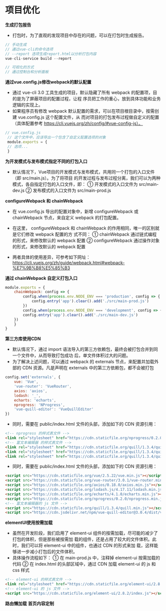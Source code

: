 # 项目优化
**生成打包报告**
- 打包时，为了直观的发现项目中存在的问题，可以在打包时生成报告。

```js
// 手动生成
// 通过vue-cli的命令选项
// --report 选项生成report.html以分析打包内容
vue-cli-service build --report
```

```js
// 可视化的方式
// 通过控制台和分析面板
```

**通过vue.config.js修改webpack的默认配置**
- 通过 vue-cli 3.0 工具生成的项目，默认隐藏了所有 webpack 的配置项，目的是为了屏蔽项目的配置过程，让程
序员把工作的重心，放到具体功能和业务逻辑的实现上。
- 如果程序员有修改 webpack 默认配置的需求，可以在项目根目录中，按需创建 vue.config.js 这个配置文件，从
而对项目的打包发布过程做自定义的配置（具体配置参考 https://cli.vuejs.org/zh/config/#vue-config-js）。

```js
// vue.config.js
 // 这个文件中，应该导出一个包含了自定义配置选项的对象
 module.exports = {
 // 选项...
 }
```
**为开发模式与发布模式指定不同的打包入口**
- 默认情况下，Vue项目的开发模式与发布模式，共用同一个打包的入口文件（即 src/main.js）。为了将项目
的开发过程与发布过程分离，我们可以为两种模式，各自指定打包的入口文件，即：
① 开发模式的入口文件为 src/main-dev.js
② 发布模式的入口文件为 src/main-prod.js

**configureWebpack 和 chainWebpack**
- 在 vue.config.js 导出的配置对象中，新增 configureWebpack 或 chainWebpack 节点，来自定义 webpack
的打包配置。
- 在这里， configureWebpack 和 chainWebpack 的作用相同，唯一的区别就是它们修改 webpack 配置的方
式不同：
① chainWebpack 通过链式编程的形式，来修改默认的 webpack 配置
② configureWebpack 通过操作对象的形式，来修改默认的 webpack 配置

- 两者具体的使用差异，可参考如下网址：
https://cli.vuejs.org/zh/guide/webpack.html#webpack-%E7%9B%B8%E5%85%B3

**通过 chainWebpack 自定义打包入口**
```js
module.exports = {
    chainWebpack: config => {
        config.when(process.env.NODE_ENV === 'production', config => {
            config.entry('app').clear().add('./src/main-prod.js')
        })
        config.when(process.env.NODE_ENV === 'development', config => {
        config.entry('app').clear().add('./src/main-dev.js')
    })
    }
}
```

**第三方库使用CDN**
- 默认情况下，通过 import 语法导入的第三方依赖包，最终会被打包合并到同一个文件中，从而导致打包成功
后，单文件体积过大的问题。
- 为了解决上述问题，可以通过 webpack 的 externals 节点，来配置并加载外部的 CDN 资源。凡是声明在
externals 中的第三方依赖包，都不会被打包
```js
config.set('externals', {
    vue: 'Vue',
    'vue-router': 'VueRouter',
    axios: 'axios',
    lodash: '_',
    echarts: 'echarts',
    nprogress: 'NProgress',
    'vue-quill-editor': 'VueQuillEditor'
})
```
- 同时，需要在 public/index.html 文件的头部，添加如下的 CDN 资源引用：
```html
<!-- nprogress 的样式表文件 -->
<link rel="stylesheet" href="https://cdn.staticfile.org/nprogress/0.2.0/nprogress.min.css" />
<!-- 富文本编辑器 的样式表文件 -->
<link rel="stylesheet" href="https://cdn.staticfile.org/quill/1.3.4/quill.core.min.css" />
<link rel="stylesheet" href="https://cdn.staticfile.org/quill/1.3.4/quill.snow.min.css" />
<link rel="stylesheet" href="https://cdn.staticfile.org/quill/1.3.4/quill.bubble.min.css" />
```
- 同时，需要在 public/index.html 文件的头部，添加如下的 CDN 资源引用：
```html
<script src="https://cdn.staticfile.org/vue/2.5.22/vue.min.js"></script>
<script src="https://cdn.staticfile.org/vue-router/3.0.1/vue-router.min.js"></script>
<script src="https://cdn.staticfile.org/axios/0.18.0/axios.min.js"></script>
<script src="https://cdn.staticfile.org/lodash.js/4.17.11/lodash.min.js"></script>
<script src="https://cdn.staticfile.org/echarts/4.1.0/echarts.min.js"></script>
<script src="https://cdn.staticfile.org/nprogress/0.2.0/nprogress.min.js"></script>
<!-- 富文本编辑器的 js 文件 -->
<script src="https://cdn.staticfile.org/quill/1.3.4/quill.min.js"></script>
<script src="https://cdn.jsdelivr.net/npm/vue-quill-editor@3.0.4/dist/vue-quill-editor.js"></script>
```

**elementUI使用按需加载**
- 虽然在开发阶段，我们启用了 element-ui 组件的按需加载，尽可能的减少了打包的体积，但是那些被按需加
载的组件，还是占用了较大的文件体积。此时，我们可以将 element-ui 中的组件，也通过 CDN 的形式来加
载，这样能够进一步减小打包后的文件体积。
- 具体操作流程如下：
① 在 main-prod.js 中，注释掉 element-ui 按需加载的代码
② 在 index.html 的头部区域中，通过 CDN 加载 element-ui 的 js 和 css 样式
```html
<!-- element-ui 的样式表文件 -->
<link rel="stylesheet" href="https://cdn.staticfile.org/element-ui/2.8.2/themechalk/index.css" />
<!-- element-ui 的 js 文件 -->
<script src="https://cdn.staticfile.org/element-ui/2.8.2/index.js"></script>
```
**路由懒加载**
**首页内容定制**